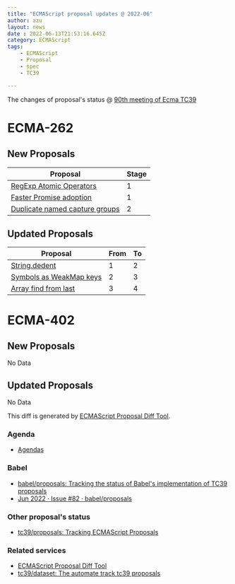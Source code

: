 ```yaml
---
title: "ECMAScript proposal updates @ 2022-06"
author: azu
layout: news
date : 2022-06-13T21:53:16.645Z
category: ECMAScript
tags:
    - ECMAScript
    - Proposal
    - spec
    - TC39

---
```


The changes of proposal's status @ [90th meeting of Ecma TC39][Agendas]

# ECMA-262

## New Proposals

| Proposal                                                                                            | Stage |
| --------------------------------------------------------------------------------------------------- | ----- |
| [RegExp Atomic Operators](https://github.com/tc39/proposal-regexp-atomic-operators)                 | 1     |
| [Faster Promise adoption](https://github.com/tc39/proposal-faster-promise-adoption)                 | 1     |
| [Duplicate named capture groups](https://github.com/tc39/proposal-duplicate-named-capturing-groups) | 2     |


## Updated Proposals

| Proposal                                                                            | From  | To    |
| ----------------------------------------------------------------------------------- | ----- | ----- |
| [String.dedent](https://github.com/tc39/proposal-string-dedent)                     | 1     | 2     |
| [Symbols as WeakMap keys](https://github.com/tc39/proposal-symbols-as-weakmap-keys) | 2     | 3     |
| [Array find from last](https://github.com/tc39/proposal-array-find-from-last)       | 3     | 4     |


# ECMA-402

## New Proposals

No Data

## Updated Proposals

No Data


This diff is generated by [ECMAScript Proposal Diff Tool](https://azu.github.io/ecmascript-proposals-json/).

### Agenda

- [Agendas][]

### Babel

- [babel/proposals: Tracking the status of Babel's implementation of TC39 proposals](https://github.com/babel/proposals)
- [Jun 2022 · Issue #82 · babel/proposals](https://github.com/babel/proposals/issues/82)

### Other proposal's status 

- [tc39/proposals: Tracking ECMAScript Proposals](https://github.com/tc39/proposals)

### Related services

- [ECMAScript Proposal Diff Tool](https://azu.github.io/ecmascript-proposals-json/)
- [tc39/dataset: The automate track tc39 proposals](https://github.com/tc39/dataset)

[Agendas]: https://github.com/tc39/agendas/blob/main/2022/06.md
